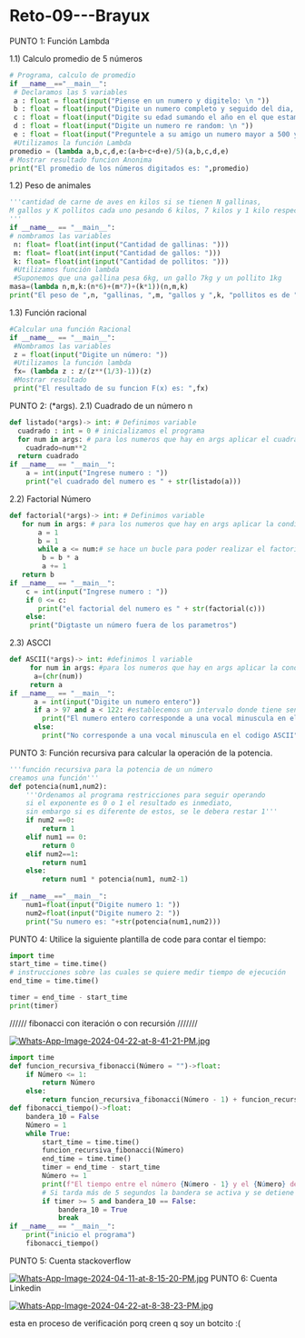 # Reto-09---Brayux
PUNTO 1: Función Lambda

1.1) Calculo promedio de 5 números
```python
# Programa, calculo de promedio
if __name__=="__main__":
 # Declaramos las 5 variables
 a : float = float(input("Piense en un numero y digitelo: \n "))
 b : float = float(input("Digite un numero completo y seguido del dia, mes y año de su nacimiento\nejemplo, dia 19 mes 10 año 2005, numero resultante 19102005: \n "))
 c : float = float(input("Digite su edad sumando el año en el que estamos: \n "))
 d : float = float(input("Digite un numero re random: \n "))
 e : float = float(input("Preguntele a su amigo un numero mayor a 500 y escribalo: \n "))
 #Utilizamos la función Lambda
promedio = (lambda a,b,c,d,e:(a+b+c+d+e)/5)(a,b,c,d,e)
# Mostrar resultado funcion Anonima
print("El promedio de los números digitados es: ",promedio)
```
1.2) Peso de animales
```python
'''cantidad de carne de aves en kilos si se tienen N gallinas,
M gallos y K pollitos cada uno pesando 6 kilos, 7 kilos y 1 kilo respectivamente.
'''
if __name__ == "__main__":
# nombramos las variables
 n: float= float(int(input("Cantidad de gallinas: ")))
 m: float= float(int(input("Cantidad de gallos: ")))
 k: float= float(int(input("Cantidad de pollitos: ")))
 #Utilizamos función lambda
 #Suponemos que una gallina pesa 6kg, un gallo 7kg y un pollito 1kg
masa=(lambda n,m,k:(n*6)+(m*7)+(k*1))(n,m,k)
print("El peso de ",n, "gallinas, ",m, "gallos y ",k, "pollitos es de ",masa, "kilos")

```
1.3) Función racional
```python
#Calcular una función Racional
if __name__ == "__main__":
 #Nombramos las variables
 z = float(input("Digite un número: "))
 #Utilizamos la función lambda
 fx= (lambda z : z/(z**(1/3)-1))(z)
 #Mostrar resultado
 print("El resultado de su funcion F(x) es: ",fx)
```
PUNTO 2: (*args).
2.1) Cuadrado de un número n
```python
def listado(*args)-> int: # Definimos variable
  cuadrado : int = 0 # inicializamos el programa
  for num in args: # para los numeros que hay en args aplicar el cuadrado
    cuadrado=num**2
  return cuadrado
if __name__ == "__main__": 
    a = int(input("Ingrese numero : ")) 
    print("el cuadrado del numero es " + str(listado(a)))

```
2.2) Factorial Número
```python
def factorial(*args)-> int: # Definimos variable
   for num in args: # para los numeros que hay en args aplicar la condicion impuesta
       a = 1
       b = 1
       while a <= num:# se hace un bucle para poder realizar el factorial del numero
        b = b * a
        a += 1
   return b
if __name__ == "__main__":
    c = int(input("Ingrese numero : "))
    if 0 <= c:
       print("el factorial del numero es " + str(factorial(c)))
    else:
     print("Digtaste un número fuera de los parametros")

```
2.3) ASCCI
```python
def ASCII(*args)-> int: #definimos l variable
     for num in args: #para los numeros que hay en args aplicar la condicion impuesta en a,la cual es convertir un entero a codigo ASCII
      a=(chr(num))
     return a
if __name__ == "__main__":
      a = int(input("Digite un numero entero"))
      if a > 97 and a < 122: #establecemos un intervalo donde tiene sentido el código ASCII
        print("El numero entero corresponde a una vocal minuscula en el codigo ASCII, es:"+(ASCII(a)))
      else:
        print("No corresponde a una vocal minuscula en el codigo ASCII")

```

PUNTO 3: Función recursiva para calcular la operación de la potencia.
```python
'''función recursiva para la potencia de un número
creamos una función'''
def potencia(num1,num2):
    '''Ordenamos al programa restricciones para seguir operando
    si el exponente es 0 o 1 el resultado es inmediato,
    sin embargo si es diferente de estos, se le debera restar 1'''
    if num2 ==0:
        return 1
    elif num1 == 0:
        return 0
    elif num2==1:
        return num1
    else:
        return num1 * potencia(num1, num2-1)
   
if __name__=="__main__":
    num1=float(input("Digite numero 1: "))
    num2=float(input("Digite numero 2: "))
    print("Su numero es: "+str(potencia(num1,num2)))

```

PUNTO 4: Utilice la siguiente plantilla de code para contar el tiempo:
```python
import time
start_time = time.time()
# instrucciones sobre las cuales se quiere medir tiempo de ejecución
end_time = time.time()

timer = end_time - start_time
print(timer)
```
////// fibonacci con iteración o con recursión ///////

[![Whats-App-Image-2024-04-22-at-8-41-21-PM.jpg](https://i.postimg.cc/RhnKgMnF/Whats-App-Image-2024-04-22-at-8-41-21-PM.jpg)](https://postimg.cc/1Vs8t1Bh)

```python
import time
def funcion_recursiva_fibonacci(Número = "")->float:
    if Número <= 1:
        return Número
    else:
        return funcion_recursiva_fibonacci(Número - 1) + funcion_recursiva_fibonacci(Número - 2)
def fibonacci_tiempo()->float:
    bandera_10 = False
    Número = 1
    while True:
        start_time = time.time()
        funcion_recursiva_fibonacci(Número)
        end_time = time.time()
        timer = end_time - start_time
        Número += 1
        print(f"El tiempo entre el número {Número - 1} y el {Número} de la serie de Fibonacci es: {timer} ")
        # Si tarda más de 5 segundos la bandera se activa y se detiene el bucle while
        if timer >= 5 and bandera_10 == False:
            bandera_10 = True
            break
if __name__ == "__main__":
    print("inicio el programa")
    fibonacci_tiempo()
```
PUNTO 5: Cuenta stackoverflow


[![Whats-App-Image-2024-04-11-at-8-15-20-PM.jpg](https://i.postimg.cc/Xv0HFzmd/Whats-App-Image-2024-04-11-at-8-15-20-PM.jpg)](https://postimg.cc/k2fvPfng)
PUNTO 6: Cuenta Linkedin


[![Whats-App-Image-2024-04-22-at-8-38-23-PM.jpg](https://i.postimg.cc/QdZknWmr/Whats-App-Image-2024-04-22-at-8-38-23-PM.jpg)](https://postimg.cc/RNGHWh2P)


esta en proceso de verificación porq creen q soy un botcito :(

